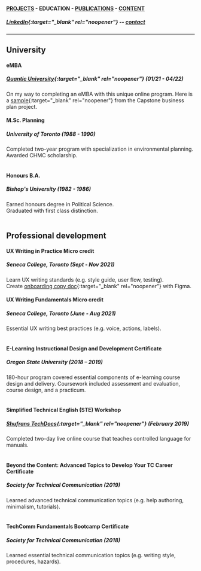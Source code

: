 #### [PROJECTS](https://writingteacher.github.io/rob-whyte) - EDUCATION - [PUBLICATIONS](https://writingteacher.github.io/rob-whyte/publications) - [CONTENT](https://writingteacher.github.io/rob-whyte/content)   

##### [LinkedIn](https://www.linkedin.com/in/robwhyte/){:target="_blank" rel="noopener"} -- <a href="mailto:robbusan@yahoo.com">contact</a>   

***     
  
## University  

#### eMBA
##### [Quantic University](https://quantic.edu/){:target="_blank" rel="noopener"} (01/21 - 04/22)    
On my way to completing an eMBA with this unique online program. Here is a [sample](biz-plan-sample.pdf){:target="_blank" rel="noopener"} from the Capstone business plan project.
<br />   
         
#### M.Sc. Planning
##### University of Toronto (1988 - 1990)   
Completed two-year program with specialization in environmental planning.
Awarded CHMC scholarship.   
<br />   
                  
#### Honours B.A.
##### Bishop's University (1982 - 1986)  
Earned honours degree in Political Science.  
Graduated with first class distinction.   
   <br />   
   
   
## Professional development

#### UX Writing in Practice Micro credit
##### Seneca College, Toronto (Sept - Nov 2021)  
Learn UX writing standards (e.g. style guide, user flow, testing).  
Create [onboarding copy doc](rob-whyte-figma-onboarding.pdf){:target="_blank" rel="noopener"} with Figma.
<br />   
             
#### UX Writing Fundamentals Micro credit
##### Seneca College, Toronto (June - Aug 2021)   
Essential UX writing best practices (e.g. voice, actions, labels).  
<br />   
         
#### E-Learning Instructional Design and Development Certificate
##### Oregon State University (2018 – 2019)  
180-hour program covered essential components of e-learning course design and delivery. 
Coursework included assessment and evaluation, course design, and a practicum.     
<br />   
         
#### Simplified Technical English (STE) Workshop
##### [Shufrans TechDocs](https://www.shufrans-techdocs.com/){:target="_blank" rel="noopener"} (February 2019)    
Completed two-day live online course that teaches controlled language for manuals.       
<br />   
         
#### Beyond the Content: Advanced Topics to Develop Your TC Career Certificate
##### Society for Technical Communication (2019)    
Learned advanced technical communication topics (e.g. help authoring, minimalism, tutorials).  
<br />   
           
#### TechComm Fundamentals Bootcamp Certificate
##### Society for Technical Communication (2018)  
Learned essential technical communication topics (e.g. writing style, procedures, hazards). 

